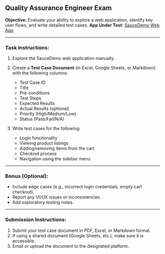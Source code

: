 ## Quality Assurance Engineer Exam

**Objective:** Evaluate your ability to explore a web application, identify key user flows, and write detailed test cases.
**App Under Test:** [SauceDemo Web App](https://www.saucedemo.com/)

---

### Task Instructions:

1. Explore the SauceDemo web application manually.
2. Create a **Test Case Document** (in Excel, Google Sheets, or Markdown) with the following columns:
   - Test Case ID
   - Title
   - Pre-conditions
   - Test Steps
   - Expected Results
   - Actual Results (optional)
   - Priority (High/Medium/Low)
   - Status (Pass/Fail/N/A)

3. Write test cases for the following:
   - Login functionality
   - Viewing product listings
   - Adding/removing items from the cart
   - Checkout process
   - Navigation using the sidebar menu

---

### Bonus (Optional):
- Include edge cases (e.g., incorrect login credentials, empty cart checkout).
- Report any UI/UX issues or inconsistencies.
- Add exploratory testing notes.

---

### Submission Instructions:

1. Submit your test case document in PDF, Excel, or Markdown format.
2. If using a shared document (Google Sheets, etc.), make sure it is accessible.
3. Email or upload the document to the designated platform.
